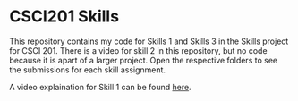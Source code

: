 # CSCI201 Skills
This repository contains my code for Skills 1 and Skills 3 in the Skills project for CSCI 201. There is a video for skill 2 in this repository, but no code because it is apart of a larger project. Open the respective folders to see the submissions for each skill assignment. 

A video explaination for Skill 1 can be found [here](https://youtu.be/0AdWygPprR0).